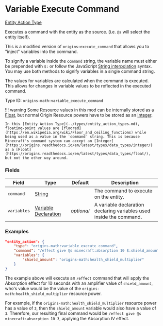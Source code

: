 # Variable Execute Command

[Entity Action Type](../types/entity_action_types.md)

Executes a command with the entity as the source. (i.e. `@s` will select the entity itself).

This is a modified version of `origins:execute_command` that allows you to "inject" variables into the command.

To signify a variable inside the `command` string, the variable name must either be prepended with `$:` or follow the JavaScript [String interpolation](https://developer.mozilla.org/en-US/docs/Web/JavaScript/Reference/Template_literals#string_interpolation) syntax. You may use both methods to signify variables in a single command string.

The values for variables are calculated when the command is executed. This allows for changes in variable values to be reflected in the executed command.

Type ID: `origins-math:variable_execute_command`

!!! warning 
	Some Resource values in this mod can be internally stored as a [Float](https://origins.readthedocs.io/en/latest/types/data_types/float/), but normal Origin Resource powers have to be stored as an [Integer](https://origins.readthedocs.io/en/latest/types/data_types/integer/).
	
	In this [Entity Action Type](../types/entity_action_types.md), floating-point values are [floored](https://en.wikipedia.org/wiki/Floor_and_ceiling_functions) while being used as a value in the `command` string. This is because Minecraft's command system can accept an [Integer](https://origins.readthedocs.io/en/latest/types/data_types/integer/) as a [Float](https://origins.readthedocs.io/en/latest/types/data_types/float/), but not the other way around.

### Fields
| Field			| Type		| Default		| Description								|
|---------------|-----------|---------------|-------------------------------------------|
| `command`		|[String](https://origins.readthedocs.io/en/latest/types/data_types/string/)|	| The command to execute on the entity. |
| `variables`	|[Variable Declaration](../data_types/variable_declaration.md)|*optional*| A variable declaration declaring variables used inside the command. 	|

### Examples
```json
"entity_action": {
	"type": "origins-math:variable_execute_command",
	"command": "/effect give @s minecraft:absorption 10 $:shield_amount",
	"variables": {
		"shield_amount": "origins-math:health_shield_multiplier"
	}
}
```
The example above will execute an `/effect` command that will apply the Absorption effect for 10 seconds with an amplifier value of `shield_amount`, who's value would be the value of the `origins-math:health_shield_multiplier` resource power.

For example, if the `origins-math:health_shield_multiplier` resource power has a value of `3`, then the `shield_amount` variable would also have a value of `3`. Therefore, our resulting final command would be `/effect give @s minecraft:absorption 10 3`, applying the Absorption IV effect.

